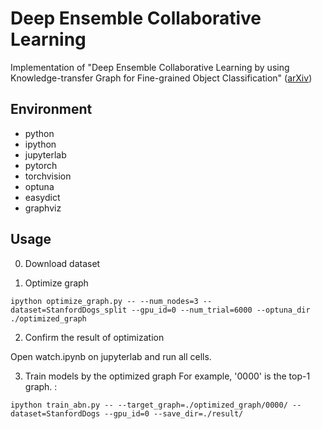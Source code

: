 # Deep Ensemble Collaborative Learning
Implementation of "Deep Ensemble Collaborative Learning by using Knowledge-transfer Graph for Fine-grained Object Classification" ([arXiv](https://arxiv.org/abs/2103.14845))

## Environment
* python
* ipython
* jupyterlab
* pytorch
* torchvision
* optuna
* easydict
* graphviz

## Usage
0. Download dataset

1. Optimize graph
~~~ 
ipython optimize_graph.py -- --num_nodes=3 --dataset=StanfordDogs_split --gpu_id=0 --num_trial=6000 --optuna_dir ./optimized_graph
~~~

2. Confirm the result of optimization

Open watch.ipynb on jupyterlab and run all cells.

3. Train models by the optimized graph
For example, '0000' is the top-1 graph. :
~~~ 
ipython train_abn.py -- --target_graph=./optimized_graph/0000/ --dataset=StanfordDogs --gpu_id=0 --save_dir=./result/
~~~
